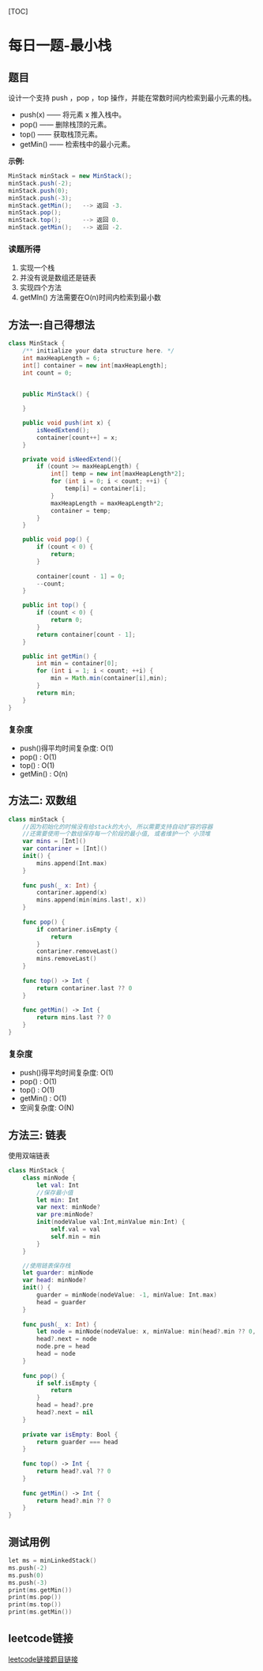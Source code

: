 [TOC]

# 每日一题-最小栈

## 题目
设计一个支持 push ，pop ，top 操作，并能在常数时间内检索到最小元素的栈。  
* push(x) —— 将元素 x 推入栈中。
* pop() —— 删除栈顶的元素。
* top() —— 获取栈顶元素。
* getMin() —— 检索栈中的最小元素。

**示例:**  
```java
MinStack minStack = new MinStack();
minStack.push(-2);
minStack.push(0);
minStack.push(-3);
minStack.getMin();   --> 返回 -3.
minStack.pop();
minStack.top();      --> 返回 0.
minStack.getMin();   --> 返回 -2.
```
### 读题所得
1. 实现一个栈
2. 并没有说是数组还是链表
3. 实现四个方法
4. getMIn() 方法需要在O(n)时间内检索到最小数

## 方法一:自己得想法
```java
class MinStack {
    /** initialize your data structure here. */
    int maxHeapLength = 6;
    int[] container = new int[maxHeapLength];
    int count = 0;

    
    public MinStack() {

    }

    public void push(int x) {
        isNeedExtend();
        container[count++] = x;
    }

    private void isNeedExtend(){
        if (count >= maxHeapLength) {
            int[] temp = new int[maxHeapLength*2];
            for (int i = 0; i < count; ++i) {
                temp[i] = container[i];
            }
            maxHeapLength = maxHeapLength*2;
            container = temp;
        }
    }

    public void pop() {
        if (count < 0) {
            return;
        }
        
        container[count - 1] = 0;
        --count;
    }

    public int top() {
        if (count < 0) {
            return 0;
        }
        return container[count - 1];
    }

    public int getMin() {
        int min = container[0];
        for (int i = 1; i < count; ++i) {
            min = Math.min(container[i],min);
        }
        return min;
    }
}
```
### 复杂度
* push()得平均时间复杂度: O(1)
* pop() : O(1)
* top() :  O(1)
* getMin()  :  O(n)

## 方法二: 双数组
```swift
class minStack {
    //因为初始化的时候没有给stack的大小, 所以需要支持自动扩容的容器
    //还需要使用一个数组保存每一个阶段的最小值, 或者维护一个 小顶堆
    var mins = [Int]()
    var contariner = [Int]()
    init() {
        mins.append(Int.max)
    }
    
    func push(_ x: Int) {
        contariner.append(x)
        mins.append(min(mins.last!, x))
    }
    
    func pop() {
        if contariner.isEmpty {
            return
        }
        contariner.removeLast()
        mins.removeLast()
    }
    
    func top() -> Int {
        return contariner.last ?? 0
    }
    
    func getMin() -> Int {
        return mins.last ?? 0
    }
}
```
### 复杂度
* push()得平均时间复杂度: O(1)
* pop() : O(1)
* top() :  O(1)
* getMin()  :  O(1)
* 空间复杂度: O(N)

## 方法三: 链表
使用双端链表
```swift
class MinStack {
    class minNode {
        let val: Int
        //保存最小值
        let min: Int
        var next: minNode?
        var pre:minNode?
        init(nodeValue val:Int,minValue min:Int) {
            self.val = val
            self.min = min
        }
    }

    //使用链表保存栈
    let guarder: minNode
    var head: minNode?
    init() {
        guarder = minNode(nodeValue: -1, minValue: Int.max)
        head = guarder
    }
    
    func push(_ x: Int) {
        let node = minNode(nodeValue: x, minValue: min(head?.min ?? 0, x))
        head?.next = node
        node.pre = head
        head = node
    }
    
    func pop() {
        if self.isEmpty {
            return
        }
        head = head?.pre
        head?.next = nil
    }
    
    private var isEmpty: Bool {
        return guarder === head
    }
    
    func top() -> Int {
        return head?.val ?? 0
    }
    
    func getMin() -> Int {
        return head?.min ?? 0
    }
}
```

## 测试用例
```C
let ms = minLinkedStack()
ms.push(-2)
ms.push(0)
ms.push(-3)
print(ms.getMin())
print(ms.pop())
print(ms.top())
print(ms.getMin())
```

## leetcode链接
[leetcode链接题目链接](https://leetcode-cn.com/problems/min-stack/)  